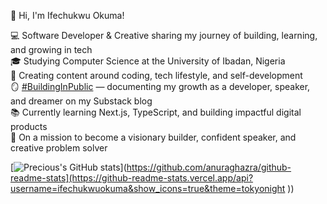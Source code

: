 👋 Hi, I'm Ifechukwu Okuma!  

💻 Software Developer & Creative sharing my journey of building, learning, and growing in tech  
🎓 Studying Computer Science at the University of Ibadan, Nigeria  
🎥 Creating content around coding, tech lifestyle, and self-development  
🪞 [#BuildingInPublic](https://ifechukwuokuma.substack.com/) — documenting my growth as a developer, speaker, and dreamer on my Substack blog  
📚 Currently learning Next.js, TypeScript, and building impactful digital products  
🌸 On a mission to become a visionary builder, confident speaker, and creative problem solver

<!-- GitHub stats -->
[![Precious's GitHub stats]([https://github-readme-stats.vercel.app/api?username=ifechukwuokuma&show_icons=true&theme=transparent)](https://github.com/anuraghazra/github-readme-stats](https://github-readme-stats.vercel.app/api?username=ifechukwuokuma&show_icons=true&theme=tokyonight
))

